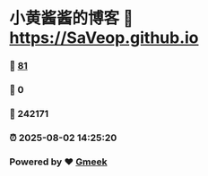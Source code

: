# 小黄酱酱的博客 :link: https://SaVeop.github.io 
### :page_facing_up: [81](https://SaVeop.github.io/tag.html) 
### :speech_balloon: 0 
### :hibiscus: 242171 
### :alarm_clock: 2025-08-02 14:25:20 
### Powered by :heart: [Gmeek](https://github.com/Meekdai/Gmeek)
